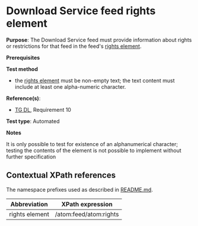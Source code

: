 # Download Service feed rights element

**Purpose**: The Download Service feed must provide information about rights or restrictions for that feed in the feed's [rights element](#rightselement).

**Prerequisites**

**Test method**

* the [rights element](#rightselement) must be non-empty text; the text content must include at least one alpha-numeric character.

**Reference(s)**:

* [TG DL](./README.md#ref_TG_DL), Requirement 10

**Test type**: Automated

**Notes**

It is only possible to test for existence of an alphanumerical character; testing the contents of the element is not possible to implement without further specification

## Contextual XPath references

The namespace prefixes used as described in [README.md](./README.md#namespaces).

Abbreviation                                               |  XPath expression
---------------------------------------------------------- | -------------------------------------------------------------------------
rights element <a name="rightselement"></a> | /atom:feed/atom:rights
